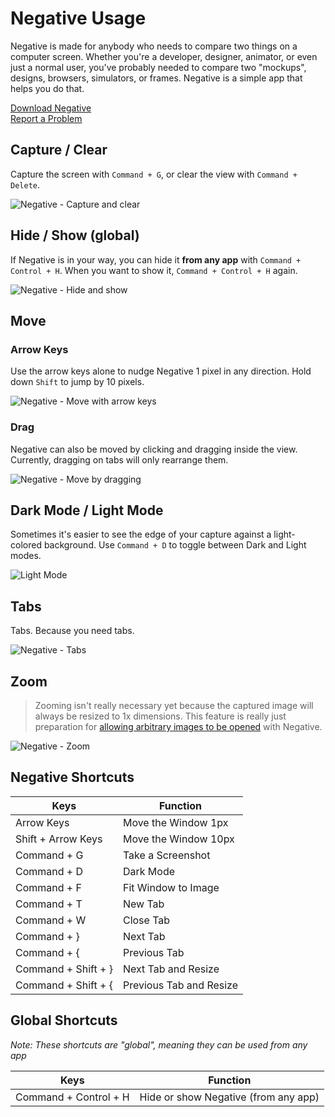 # Negative Usage

Negative is made for anybody who needs to compare two things on a computer screen. Whether you're a developer, designer, animator, or even just a normal user, you've probably needed to compare two "mockups", designs, browsers, simulators, or frames. Negative is a simple app that helps you do that. 

[Download Negative](https://github.com/atdrago/negative/releases/latest)  
[Report a Problem](https://github.com/atdrago/negative/issues)

## Capture / Clear
Capture the screen with `Command + G`, or clear the view with `Command + Delete`.

![Negative - Capture and clear](demo-capture-clear.gif)

## Hide / Show (global)
If Negative is in your way, you can hide it **from any app** with `Command + Control + H`. When you want to show it, `Command + Control + H` again.

![Negative - Hide and show](demo-hide.gif)

## Move

### Arrow Keys
Use the arrow keys alone to nudge Negative 1 pixel in any direction. Hold down `Shift` to jump by 10 pixels.

![Negative - Move with arrow keys](demo-move-shortcuts.gif)

### Drag
Negative can also be moved by clicking and dragging inside the view. Currently, dragging on tabs will only rearrange them.

![Negative - Move by dragging](demo-move-drag.gif)

## Dark Mode / Light Mode
Sometimes it's easier to see the edge of your capture against a light-colored background. Use `Command + D` to toggle between Dark and Light modes.

![Light Mode](demo-light-mode.gif)

## Tabs
Tabs. Because you need tabs.

![Negative - Tabs](demo-tabs.gif)

## Zoom
> Zooming isn't really necessary yet because the captured image will always be resized to 1x dimensions. This feature is really just preparation for [allowing arbitrary images to be opened](https://github.com/atdrago/negative/issues/78) with Negative.

![Negative - Zoom](demo-zoom.gif)

## Negative Shortcuts
| Keys                                 | Function                             |
|--------------------------------------|--------------------------------------|
| Arrow Keys                           | Move the Window 1px                  |
| Shift + Arrow Keys                   | Move the Window 10px                 |
| Command + G                          | Take a Screenshot                    |
| Command + D                          | Dark Mode                            |
| Command + F                          | Fit Window to Image                  |
| Command + T                          | New Tab                              |
| Command + W                          | Close Tab                            |
| Command + }                          | Next Tab                             |
| Command + {                          | Previous Tab                         |
| Command + Shift + }                  | Next Tab and Resize                  |
| Command + Shift + {                  | Previous Tab and Resize              |
	
## Global Shortcuts
*Note: These shortcuts are "global", meaning they can be used from any app*

| Keys                                 | Function                             |
|--------------------------------------|--------------------------------------|
| Command + Control + H                | Hide or show Negative (from any app) |
